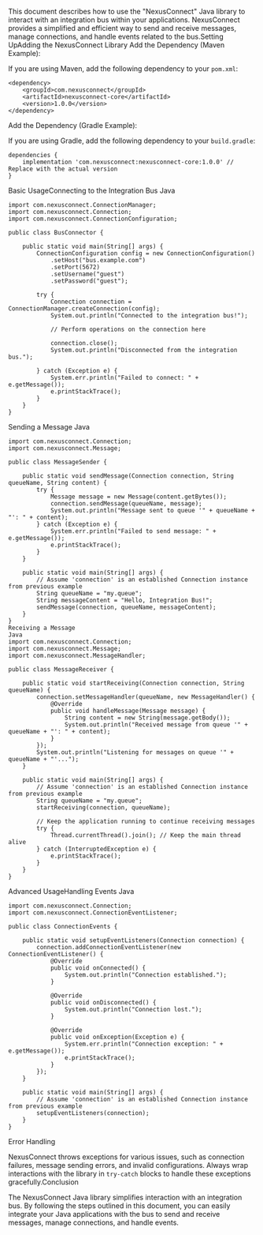 This document describes how to use the "NexusConnect" Java library to interact with an integration bus within your applications. NexusConnect provides a simplified and efficient way to send and receive messages, manage connections, and handle events related to the bus.Setting UpAdding the NexusConnect Library
Add the Dependency (Maven Example):

If you are using Maven, add the following dependency to your `pom.xml`:
```
<dependency>
    <groupId>com.nexusconnect</groupId>
    <artifactId>nexusconnect-core</artifactId>
    <version>1.0.0</version>
</dependency>
```
Add the Dependency (Gradle Example):

If you are using Gradle, add the following dependency to your `build.gradle`:
```
dependencies {
    implementation 'com.nexusconnect:nexusconnect-core:1.0.0' // Replace with the actual version
}
```

Basic UsageConnecting to the Integration Bus
Java
```
import com.nexusconnect.ConnectionManager;
import com.nexusconnect.Connection;
import com.nexusconnect.ConnectionConfiguration;

public class BusConnector {

    public static void main(String[] args) {
        ConnectionConfiguration config = new ConnectionConfiguration()
            .setHost("bus.example.com")
            .setPort(5672)
            .setUsername("guest")
            .setPassword("guest");

        try {
            Connection connection = ConnectionManager.createConnection(config);
            System.out.println("Connected to the integration bus!");

            // Perform operations on the connection here

            connection.close();
            System.out.println("Disconnected from the integration bus.");

        } catch (Exception e) {
            System.err.println("Failed to connect: " + e.getMessage());
            e.printStackTrace();
        }
    }
}
```

Sending a Message
Java

```
import com.nexusconnect.Connection;
import com.nexusconnect.Message;

public class MessageSender {

    public static void sendMessage(Connection connection, String queueName, String content) {
        try {
            Message message = new Message(content.getBytes());
            connection.sendMessage(queueName, message);
            System.out.println("Message sent to queue '" + queueName + "': " + content);
        } catch (Exception e) {
            System.err.println("Failed to send message: " + e.getMessage());
            e.printStackTrace();
        }
    }

    public static void main(String[] args) {
        // Assume 'connection' is an established Connection instance from previous example
        String queueName = "my.queue";
        String messageContent = "Hello, Integration Bus!";
        sendMessage(connection, queueName, messageContent);
    }
}
Receiving a Message
Java
import com.nexusconnect.Connection;
import com.nexusconnect.Message;
import com.nexusconnect.MessageHandler;

public class MessageReceiver {

    public static void startReceiving(Connection connection, String queueName) {
        connection.setMessageHandler(queueName, new MessageHandler() {
            @Override
            public void handleMessage(Message message) {
                String content = new String(message.getBody());
                System.out.println("Received message from queue '" + queueName + "': " + content);
            }
        });
        System.out.println("Listening for messages on queue '" + queueName + "'...");
    }

    public static void main(String[] args) {
        // Assume 'connection' is an established Connection instance from previous example
        String queueName = "my.queue";
        startReceiving(connection, queueName);

        // Keep the application running to continue receiving messages
        try {
            Thread.currentThread().join(); // Keep the main thread alive
        } catch (InterruptedException e) {
            e.printStackTrace();
        }
    }
}
```

Advanced UsageHandling Events
Java
```
import com.nexusconnect.Connection;
import com.nexusconnect.ConnectionEventListener;

public class ConnectionEvents {

    public static void setupEventListeners(Connection connection) {
        connection.addConnectionEventListener(new ConnectionEventListener() {
            @Override
            public void onConnected() {
                System.out.println("Connection established.");
            }

            @Override
            public void onDisconnected() {
                System.out.println("Connection lost.");
            }

            @Override
            public void onException(Exception e) {
                System.err.println("Connection exception: " + e.getMessage());
                e.printStackTrace();
            }
        });
    }

    public static void main(String[] args) {
        // Assume 'connection' is an established Connection instance from previous example
        setupEventListeners(connection);
    }
}
```
Error Handling

NexusConnect throws exceptions for various issues, such as connection failures, message sending errors, and invalid configurations. Always wrap interactions with the library in `try-catch` blocks to handle these exceptions gracefully.Conclusion

The NexusConnect Java library simplifies interaction with an integration bus. By following the steps outlined in this document, you can easily integrate your Java applications with the bus to send and receive messages, manage connections, and handle events.